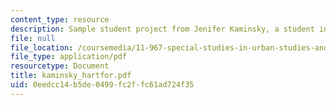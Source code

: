 ```yaml
---
content_type: resource
description: Sample student project from Jenifer Kaminsky, a student in the course.
file: null
file_location: /coursemedia/11-967-special-studies-in-urban-studies-and-planning-economic-development-planning-skills-january-iap-2007/0eedcc14b5de0499fc2ffc61ad724f35_kaminsky_hartfor.pdf
file_type: application/pdf
resourcetype: Document
title: kaminsky_hartfor.pdf
uid: 0eedcc14-b5de-0499-fc2f-fc61ad724f35
---
```

